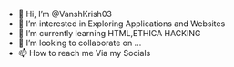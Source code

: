 - 👋 Hi, I’m @VanshKrish03
- 👀 I’m interested in Exploring Applications and Websites
- 🌱 I’m currently learning HTML,ETHICA HACKING
- 💞️ I’m looking to collaborate on ...
- 📫 How to reach me Via my Socials

<!---
VanshKrish03/VanshKrish03 is a ✨ special ✨ repository because its `README.md` (this file) appears on your GitHub profile.
You can click the Preview link to take a look at your changes.
--->

